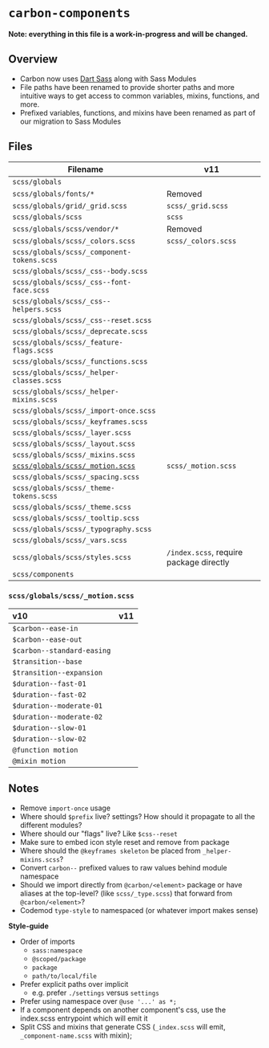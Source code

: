 # `carbon-components`

**Note: everything in this file is a work-in-progress and will be changed.**

## Overview

- Carbon now uses [Dart Sass](https://npmjs.com/package/sass) along with Sass
  Modules
- File paths have been renamed to provide shorter paths and more intuitive ways
  to get access to common variables, mixins, functions, and more.
- Prefixed variables, functions, and mixins have been renamed as part of our
  migration to Sass Modules

## Files

| Filename                                                        | v11                                     |
| --------------------------------------------------------------- | --------------------------------------- |
| `scss/globals`                                                  |                                         |
| `scss/globals/fonts/*`                                          | Removed                                 |
| `scss/globals/grid/_grid.scss`                                  | `scss/_grid.scss`                       |
| `scss/globals/scss`                                             | `scss`                                  |
| `scss/globals/scss/vendor/*`                                    | Removed                                 |
| `scss/globals/scss/_colors.scss`                                | `scss/_colors.scss`                     |
| `scss/globals/scss/_component-tokens.scss`                      |                                         |
| `scss/globals/scss/_css--body.scss`                             |                                         |
| `scss/globals/scss/_css--font-face.scss`                        |                                         |
| `scss/globals/scss/_css--helpers.scss`                          |                                         |
| `scss/globals/scss/_css--reset.scss`                            |                                         |
| `scss/globals/scss/_deprecate.scss`                             |                                         |
| `scss/globals/scss/_feature-flags.scss`                         |                                         |
| `scss/globals/scss/_functions.scss`                             |                                         |
| `scss/globals/scss/_helper-classes.scss`                        |                                         |
| `scss/globals/scss/_helper-mixins.scss`                         |                                         |
| `scss/globals/scss/_import-once.scss`                           |                                         |
| `scss/globals/scss/_keyframes.scss`                             |                                         |
| `scss/globals/scss/_layer.scss`                                 |                                         |
| `scss/globals/scss/_layout.scss`                                |                                         |
| `scss/globals/scss/_mixins.scss`                                |                                         |
| [`scss/globals/scss/_motion.scss`](#scssglobalsscss_motionscss) | `scss/_motion.scss`                     |
| `scss/globals/scss/_spacing.scss`                               |                                         |
| `scss/globals/scss/_theme-tokens.scss`                          |                                         |
| `scss/globals/scss/_theme.scss`                                 |                                         |
| `scss/globals/scss/_tooltip.scss`                               |                                         |
| `scss/globals/scss/_typography.scss`                            |                                         |
| `scss/globals/scss/_vars.scss`                                  |                                         |
| `scss/globals/scss/styles.scss`                                 | `/index.scss`, require package directly |
| `scss/components`                                               |                                         |

### `scss/globals/scss/_motion.scss`

| v10                        | v11 |
| :------------------------- | :-- |
| `$carbon--ease-in`         |     |
| `$carbon--ease-out`        |     |
| `$carbon--standard-easing` |     |
| `$transition--base`        |     |
| `$transition--expansion`   |     |
| `$duration--fast-01`       |     |
| `$duration--fast-02`       |     |
| `$duration--moderate-01`   |     |
| `$duration--moderate-02`   |     |
| `$duration--slow-01`       |     |
| `$duration--slow-02`       |     |
| `@function motion`         |     |
| `@mixin motion`            |     |

## Notes

- Remove `import-once` usage
- Where should `$prefix` live? settings? How should it propagate to all the
  different modules?
- Where should our "flags" live? Like `$css--reset`
- Make sure to embed icon style reset and remove from package
- Where should the `@keyframes skeleton` be placed from `_helper-mixins.scss`?
- Convert `carbon--` prefixed values to raw values behind module namespace
- Should we import directly from `@carbon/<element>` package or have aliases at
  the top-level? (like `scss/_type.scss`) that forward from `@carbon/<element>`?
- Codemod `type-style` to namespaced (or whatever import makes sense)

**Style-guide**

- Order of imports
  - `sass:namespace`
  - `@scoped/package`
  - `package`
  - `path/to/local/file`
- Prefer explicit paths over implicit
  - e.g. prefer `./settings` versus `settings`
- Prefer using namespace over `@use '...' as *;`
- If a component depends on another component's css, use the index.scss
  entrypoint which will emit it
- Split CSS and mixins that generate CSS (`_index.scss` will emit,
  `_component-name.scss` with mixin);
